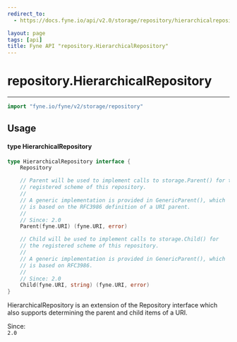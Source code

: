```yaml
---
redirect_to:
  - https://docs.fyne.io/api/v2.0/storage/repository/hierarchicalrepository

layout: page
tags: [api]
title: Fyne API "repository.HierarchicalRepository"
---
```



# repository.HierarchicalRepository
---
```go
import "fyne.io/fyne/v2/storage/repository"
```

## Usage

#### type HierarchicalRepository

```go
type HierarchicalRepository interface {
	Repository

	// Parent will be used to implement calls to storage.Parent() for the
	// registered scheme of this repository.
	//
	// A generic implementation is provided in GenericParent(), which
	// is based on the RFC3986 definition of a URI parent.
	//
	// Since: 2.0
	Parent(fyne.URI) (fyne.URI, error)

	// Child will be used to implement calls to storage.Child() for
	// the registered scheme of this repository.
	//
	// A generic implementation is provided in GenericParent(), which
	// is based on RFC3986.
	//
	// Since: 2.0
	Child(fyne.URI, string) (fyne.URI, error)
}
```

HierarchicalRepository is an extension of the Repository interface which also supports determining the parent and child items of a URI.


<div class="since">Since: <code>
2.0</code></div>
